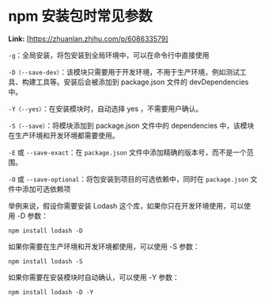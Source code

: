 # npm 安装包时常见参数



 **Link:** [https://zhuanlan.zhihu.com/p/608633579]



`-g`：全局安装，将包安装到全局环境中，可以在命令行中直接使用

`-D（--save-dev）`：该模块只需要用于开发环境，不用于生产环境，例如测试工具、构建工具等。安装后会被添加到 package.json 文件的 devDependencies 中。

`-Y（--yes）`：在安装模块时，自动选择 yes ，不需要用户确认。

`-S（--save）`：将模块添加到 package.json 文件中的 dependencies 中，该模块在生产环境和开发环境都需要使用。

`-E` 或 `--save-exact`：在 `package.json` 文件中添加精确的版本号，而不是一个范围。

`-O` 或 `--save-optional`：将包安装到项目的可选依赖中，同时在 `package.json` 文件中添加可选依赖项

  


举例来说，假设你需要安装 Lodash 这个库，如果你只在开发环境使用，可以使用 -D 参数：

```
npm install lodash -D 
```

如果你需要在生产环境和开发环境都使用，可以使用 -S 参数：

```
npm install lodash -S 
```

如果你需要在安装模块时自动确认，可以使用 -Y 参数：

```
npm install lodash -D -Y 
```

